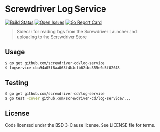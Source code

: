 # Screwdriver Log Service
[![Build Status][status-image]][status-url]
[![Open Issues][issues-image]][issues-url]
[![Go Report Card][goreport-image]][goreport-url]

> Sidecar for reading logs from the Screwdriver Launcher and uploading to the Screwdriver Store

## Usage

```bash
$ go get github.com/screwdriver-cd/log-service
$ logservice cba94a05f8aa063f4b8cfb62cbc355e0c5f02698
```

## Testing

```bash
$ go get github.com/screwdriver-cd/log-service
$ go test -cover github.com/screwdriver-cd/log-service/...
```

## License

Code licensed under the BSD 3-Clause license. See LICENSE file for terms.

[issues-image]: https://img.shields.io/github/issues/screwdriver-cd/log-service.svg
[issues-url]: https://github.com/screwdriver-cd/log-service/issues
[status-image]: https://cd.screwdriver.cd/pipelines/c0a9fd6a591c991e07f632c5ffe43c132b547de9/badge
[status-url]: https://cd.screwdriver.cd/pipelines/c0a9fd6a591c991e07f632c5ffe43c132b547de9
[goreport-image]: https://goreportcard.com/badge/github.com/screwdriver-cd/log-service
[goreport-url]: https://goreportcard.com/report/github.com/screwdriver-cd/log-service
